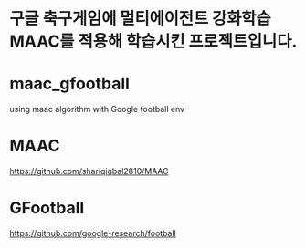 구글 축구게임에 멀티에이전트 강화학습 MAAC를 적용해 학습시킨 프로젝트입니다.
===========================================================================

# maac_gfootball
 using maac algorithm with Google football env


# MAAC
https://github.com/shariqiqbal2810/MAAC


# GFootball
https://github.com/google-research/football

